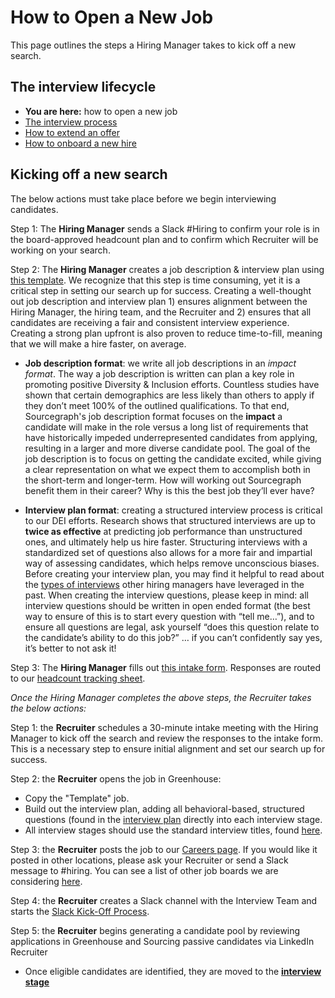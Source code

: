 # How to Open a New Job
This page outlines the steps a Hiring Manager takes to kick off a new search.

## The interview lifecycle 
- **You are here:** how to open a new job
- [The interview process](./interview_process.md)
- [How to extend an offer](./extending_an_offer.md)
- [How to onboard a new hire](./after_the_offer.md)

## Kicking off a new search
The below actions must take place before we begin interviewing candidates.

Step 1: The **Hiring Manager** sends a Slack #Hiring to confirm your role is in the board-approved headcount plan and to confirm which Recruiter will be working on your search.

Step 2: The **Hiring Manager** creates a job description & interview plan using [this template](https://docs.google.com/document/d/1rJAYyARbegvvH_e-VTrHoFhU9cDG5WfHov3L12NeCO8/edit). We recognize that this step is time consuming, yet it is a critical step in setting our search up for success. Creating a well-thought out job description and interview plan 1) ensures alignment between the Hiring Manager, the hiring team, and the Recruiter and 2) ensures that all candidates are receiving a fair and consistent interview experience. Creating a strong plan upfront is also proven to reduce time-to-fill, meaning that we will make a hire faster, on average.

- **Job description format**: we write all job descriptions in an _impact format_. The way a job description is written can plan a key role in promoting positive Diversity & Inclusion efforts. Countless studies have shown that certain demographics are less likely than others to apply if they don’t meet 100% of the outlined qualifications. To that end, Sourcegraph's job description format focuses on the **impact** a candidate will make in the role versus a long list of requirements that have historically impeded underrepresented candidates from applying, resulting in a larger and more diverse candidate pool. The goal of the job description is to focus on getting the candidate excited, while giving a clear representation on what we expect them to accomplish both in the short-term and longer-term. How will working out Sourcegraph benefit them in their career? Why is this the best job they’ll ever have?

- **Interview plan format**: creating a structured interview process is critical to our DEI efforts. Research shows that structured interviews are up to **twice as effective** at predicting job performance than unstructured ones, and ultimately help us hire faster. Structuring interviews with a standardized set of questions also allows for a more fair and impartial way of assessing candidates, which helps remove unconscious biases. Before creating your interview plan, you may find it helpful to read about the [types of interviews](./types_of_interviews.md) other hiring managers have leveraged in the past. When creating the interview questions, please keep in mind: all interview questions should be written in open ended format (the best way to ensure of this is to start every question with “tell me…”), and to ensure all questions are legal, ask yourself “does this question relate to the candidate’s ability to do this job?” … if you can’t confidently say yes, it’s better to not ask it!

Step 3: The **Hiring Manager** fills out [this intake form](https://docs.google.com/forms/d/1ju9waV4k_TpYMGmYZaH5eA2swkuvIthLFKQCzqrRUZM/edit). Responses are routed to our [headcount tracking sheet](https://docs.google.com/spreadsheets/d/1Dpf6aDw1ESJRYroJz6-ZtaACJxwjEu4my_xeYuB3a7E/edit#gid=2123710308).

_Once the Hiring Manager completes the above steps, the Recruiter takes the below actions:_

Step 1: the **Recruiter** schedules a 30-minute intake meeting with the Hiring Manager to kick off the search and review the responses to the intake form. This is a necessary step to ensure initial alignment and set our search up for success.

Step 2: the **Recruiter** opens the job in Greenhouse: 
- Copy the "Template" job. 
- Build out the interview plan, adding all behavioral-based, structured questions (found in the [interview plan](https://docs.google.com/document/d/1rJAYyARbegvvH_e-VTrHoFhU9cDG5WfHov3L12NeCO8/edit) directly into each interview stage. 
- All interview stages should use the standard interview titles, found [here](./types_of_interviews.md).

Step 3: the **Recruiter** posts the job to our [Careers page](https://boards.greenhouse.io/sourcegraph91). If you would like it posted in other locations, please ask your Recruiter or send a Slack message to #hiring. You can see a list of other job boards we are considering [here](hiring/job_boards.md).

Step 4: the **Recruiter** creates a Slack channel with the Interview Team and starts the [Slack Kick-Off Process](./resources_for_recruiters.md#slack-kick-off-process).

Step 5: the **Recruiter** begins generating a candidate pool by reviewing applications in Greenhouse and Sourcing passive candidates via LinkedIn Recruiter
- Once eligible candidates are identified, they are moved to the [**interview stage**](./talent/interview_process.md)
